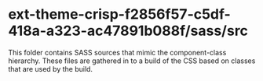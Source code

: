 # ext-theme-crisp-f2856f57-c5df-418a-a323-ac47891b088f/sass/src

This folder contains SASS sources that mimic the component-class hierarchy. These files
are gathered in to a build of the CSS based on classes that are used by the build.
